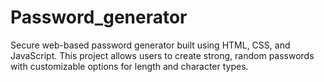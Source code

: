 # Password_generator
Secure web-based password generator built using HTML, CSS, and JavaScript. This project allows users to create strong, random passwords with customizable options for length and character types.
